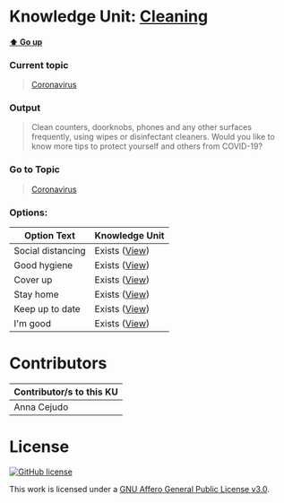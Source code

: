 # Knowledge Unit: [Cleaning](../../knowledge_units/coronavirus/cleaning.md)

#### [:arrow_up: Go up](../../topics/coronavirus.md)
### Current topic
> [Coronavirus](../../topics/coronavirus.md)
### Output
> Clean counters, doorknobs, phones and any other surfaces frequently, using wipes or disinfectant cleaners. Would you like to know more tips to protect yourself and others from COVID-19?
### Go to Topic
> [Coronavirus](../../topics/coronavirus.md)

### Options: 

| Option Text | Knowledge Unit |
| - | - |  
| Social distancing  |  Exists ([View](../../knowledge_units/coronavirus/social-distancing.md))  |  
| Good hygiene  |  Exists ([View](../../knowledge_units/coronavirus/good-hygiene.md))  |  
| Cover up  |  Exists ([View](../../knowledge_units/coronavirus/cover-up.md))  |  
| Stay home  |  Exists ([View](../../knowledge_units/coronavirus/stay-home.md))  |  
| Keep up to date  |  Exists ([View](../../knowledge_units/coronavirus/keep-up-to-date.md))  |  
| I&#039;m good  |  Exists ([View](../../knowledge_units/coronavirus/im-good.md))  | 

# Contributors

| Contributor/s to this KU |
| - | 
| Anna Cejudo |

# License
[![GitHub license](https://img.shields.io/github/license/inbrainz/cerebro)](https://github.com/inbrainz/cerebro/blob/master/LICENSE)

This work is licensed under a [GNU Affero General Public License v3.0](https://www.gnu.org/licenses/agpl-3.0.txt).